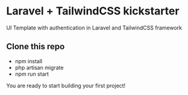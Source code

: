 # Laravel + TailwindCSS kickstarter

UI Template with authentication in Laravel and TailwindCSS framework

## Clone this repo

-   npm install
-   php artisan migrate
-   npm run start

You are ready to start building your first project!

